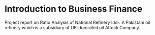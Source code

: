 # Introduction to Business Finance
Project report on Ratio Analysis of National Refinery Ltd~ A Pakistani oil refinery which is a subsidiary of UK-domiciled oil Attock Company.
